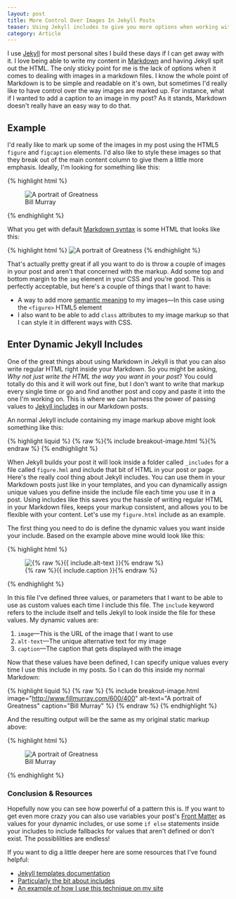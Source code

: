 ```yaml
---
layout: post
title: More Control Over Images In Jekyll Posts
teaser: Using Jekyll includes to give you more options when working with posts
category: Article
---
```

I use [Jekyll](http://jekyllrb.com/) for most personal sites I build these days if I can get away with it. I love being able to write  my content in [Markdown](https://daringfireball.net/projects/markdown/) and having Jekyll spit out the HTML. The only sticky point for me is the lack of options when it comes to dealing with images in a markdown files. I know the whole point of Markdown is to be simple and readable on it's own, but sometimes I'd really like to have control over the way images are marked up. For instance, what if I wanted to add a caption to an image in my post? As it stands, Markdown doesn't really have an easy way to do that.

## Example

I'd really like to mark up some of the images in my post using the HTML5 `figure` and `figcaption` elements. I'd also like to style these images so that they break out of the main content column to give them a little more emphasis. Ideally, I'm looking for something like this:

{% highlight html %}
<figure>
    <img src="http://www.fillmurray.com/600/400" alt="A portrait of Greatness">
    <figcaption>Bill Murray</figcaption>
</figure>
{% endhighlight %}

What you get with default [Markdown syntax](https://daringfireball.net/projects/markdown/syntax#link) is some HTML that looks like this:

{% highlight html %}
<img src="http://www.fillmurray.com/600/400" alt="A portrait of Greatness">
{% endhighlight %}

That's actually pretty great if all you want to do is throw a couple of images in your post and aren't that concerned with the markup. Add some top and bottom margin to the `img` element in your CSS and you're good. This is perfectly acceptable, but here's a couple of things that I want to have:

- A way to add more [semantic meaning](https://developer.mozilla.org/en-US/docs/Web/HTML/Element) to my images—In this case using the `<figure>` HTML5 element
- I also want to be able to add `class` attributes to my image markup so that I can style it in different ways with CSS.

## Enter Dynamic Jekyll Includes

One of the great things about using Markdown in Jekyll is that you can also write regular HTML right inside your Markdown. So you might be asking, _Why not just write the HTML the way you want in your post_? You could totally do this and it will work out fine, but I don't want to write that markup every single time or go and find another post and copy and paste it into the one I'm working on. This is where we can harness the power of passing values to [Jekyll includes](http://jekyllrb.com/docs/templates/#includes) in our Markdown posts.

An normal Jekyll include containing my image markup above might look something like this:

{% highlight liquid %}
{% raw %}{% include breakout-image.html %}{% endraw %}
{% endhighlight %}

When Jekyll builds your post it will look inside a folder called `_includes` for a file called `figure.hml` and include that bit of HTML in your post or page. Here's the really cool thing about Jekyll includes. You can use them in your Markdown posts just like in your templates, and you can dynamically assign unique values you define inside the include file each time you use it in a post. Using includes like this saves you the hassle of writing regular HTML in your Markdown files, keeps your markup consistent, and allows you to be flexible with your content. Let's use my `figure.html` include as an example.

The first thing you need to do is define the dynamic values you want inside your include. Based on the example above mine would look like this:

{% highlight html %}
<figure>
    <img src="{% raw %}{{ include.image }}{% endraw %}" alt="{% raw %}{{ include.alt-text }}{% endraw %}">
    <figcaption>{% raw %}{{ include.caption }}{% endraw %}</figcaption>
</figure>
{% endhighlight %}

In this file I've defined three values, or parameters that I want to be able to use as custom values each time I include this file. The `include` keyword refers to the include itself and tells Jekyll to look inside the file for these values. My dynamic values are:

1. `image`—This is the URL of the image that I want to use
2. `alt-text`—The unique alternative text for my image
3. `caption`—The caption that gets displayed with the image

Now that these values have been defined, I can specify unique values every time I use this include in my posts. So I can do this inside my normal Markdown:

{% highlight liquid %}
{% raw %}
{% include breakout-image.html
           image="http://www.fillmurray.com/600/400"
           alt-text="A portrait of Greatness"
           caption="Bill Murray"
%}
{% endraw %}
{% endhighlight %}

And the resulting output will be the same as my original static markup above:

{% highlight html %}
<figure>
    <img src="http://www.fillmurray.com/600/400" alt="A portrait of Greatness">
    <figcaption>Bill Murray</figcaption>
</figure>
{% endhighlight %}

### Conclusion & Resources

Hopefully now you can see how powerful of a pattern this is. If you want to get even more crazy you can also use variables your post's [Front Matter](http://jekyllrb.com/docs/frontmatter/) as values for your dynamic includes, or use some `if else` statements inside your includes to include fallbacks for values that aren't defined or don't exist. The possiblilities are endless!

If you want to dig a little deeper here are some resources that I've found helpful:

- [Jekyll templates documentation](http://jekyllrb.com/docs/templates/)
- [Particularly the bit about includes](http://jekyllrb.com/docs/templates/#includes)
- [An example of how I use this technique on my site](https://github.com/levimcg/levimcg.com/blob/master/src/_posts/2016-08-28-family-portraits.md)

